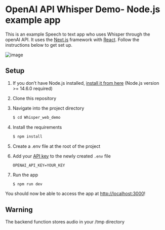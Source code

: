 # OpenAI API Whisper Demo- Node.js example app

This is an example Speech to text app who uses Whisper through the openAI API. It uses the [Next.js](https://nextjs.org/) framework with [React](https://reactjs.org/). Follow the instructions below to get set up.

![image](https://github.com/Pierre-Alexandre-Montiel/Whisper-AI-Meeting-Summury/assets/43781896/006bfb81-61b6-42ee-a98d-cd5e5c2249a1)

## Setup

1. If you don’t have Node.js installed, [install it from here](https://nodejs.org/en/) (Node.js version >= 14.6.0 required)

2. Clone this repository

3. Navigate into the project directory

   ```bash
   $ cd Whisper_web_demo
   ```

4. Install the requirements

   ```bash
   $ npm install
   ```

5. Create a .env file at the root of the project

6. Add your [API key](https://platform.openai.com/account/api-keys) to the newly created `.env` file
    ```format must be
   OPENAI_API_KEY=YOUR_KEY
   ```

7. Run the app

   ```bash
   $ npm run dev
   ```
You should now be able to access the app at [http://localhost:3000](http://localhost:3000)!

## Warning

The backend function stores audio  in your /tmp directory 

